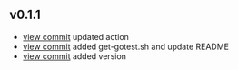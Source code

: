 <!-- START v0.1.1 -->
## v0.1.1

* [view commit](http://github.com/christopherhein/go-version/commit/ac19607e4c292238f40cdbd7ed663851f3c59226) updated action
* [view commit](http://github.com/christopherhein/go-version/commit/c68774784a37ba712add1f1da8f71ef28e0fed62) added get-gotest.sh and update README
* [view commit](http://github.com/christopherhein/go-version/commit/fe1fbbdb2ec8cc6ad39d8884e8c075e57a05bb05) added version
<!-- END v0.1.1 -->

